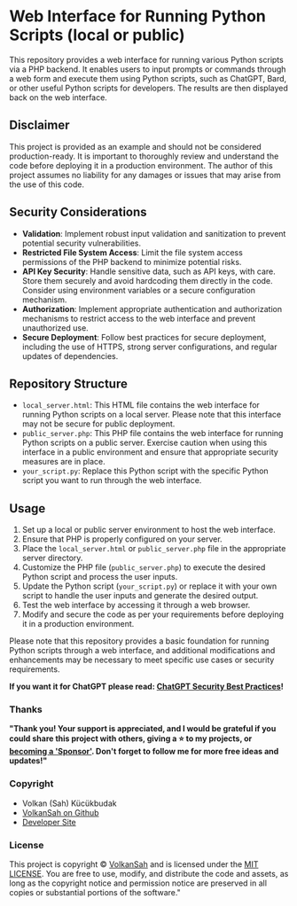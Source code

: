 # Web Interface for Running Python Scripts (local or public)

This repository provides a web interface for running various Python scripts via a PHP backend. It enables users to input prompts or commands through a web form and execute them using Python scripts, such as ChatGPT, Bard, or other useful Python scripts for developers. The results are then displayed back on the web interface.

## Disclaimer

This project is provided as an example and should not be considered production-ready. It is important to thoroughly review and understand the code before deploying it in a production environment. The author of this project assumes no liability for any damages or issues that may arise from the use of this code.

## Security Considerations

- **Validation**: Implement robust input validation and sanitization to prevent potential security vulnerabilities.
- **Restricted File System Access**: Limit the file system access permissions of the PHP backend to minimize potential risks.
- **API Key Security**: Handle sensitive data, such as API keys, with care. Store them securely and avoid hardcoding them directly in the code. Consider using environment variables or a secure configuration mechanism.
- **Authorization**: Implement appropriate authentication and authorization mechanisms to restrict access to the web interface and prevent unauthorized use.
- **Secure Deployment**: Follow best practices for secure deployment, including the use of HTTPS, strong server configurations, and regular updates of dependencies.

## Repository Structure

- `local_server.html`: This HTML file contains the web interface for running Python scripts on a local server. Please note that this interface may not be secure for public deployment.
- `public_server.php`: This PHP file contains the web interface for running Python scripts on a public server. Exercise caution when using this interface in a public environment and ensure that appropriate security measures are in place.
- `your_script.py`: Replace this Python script with the specific Python script you want to run through the web interface.

## Usage

1. Set up a local or public server environment to host the web interface.
2. Ensure that PHP is properly configured on your server.
3. Place the `local_server.html` or `public_server.php` file in the appropriate server directory.
4. Customize the PHP file (`public_server.php`) to execute the desired Python script and process the user inputs.
5. Update the Python script (`your_script.py`) or replace it with your own script to handle the user inputs and generate the desired output.
6. Test the web interface by accessing it through a web browser.
7. Modify and secure the code as per your requirements before deploying it in a production environment.

Please note that this repository provides a basic foundation for running Python scripts through a web interface, and additional modifications and enhancements may be necessary to meet specific use cases or security requirements.

**If you want it for ChatGPT please read: [ChatGPT Security Best Practices](https://github.com/VolkanSah/ChatGPT-Security-Best-Practices)!**


### Thanks
**"Thank you! Your support is appreciated, and I would be grateful if you could share this project with others,  giving a :star: to my projects, or  
[becoming a 'Sponsor'](https://github.com/sponsors/volkansah). Don't forget to follow me for more free ideas and updates!"**

### Copyright
- Volkan (Sah) Kücükbudak
- [VolkanSah on Github](https://github.com/volkansah)
- [Developer Site](https://volkansah.github.io)

### License
This project is copyright © [VolkanSah](https://github.com/volkansah) and is licensed under the [MIT LICENSE](LICENSE). You are free to use, modify, and distribute the code and assets, as long as the copyright notice and permission notice are preserved in all copies or substantial portions of the software."
